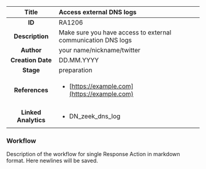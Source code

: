 | Title                       |  Access external DNS logs         |
|:---------------------------:|:--------------------|
| **ID**                      | RA1206            |
| **Description**             | Make sure you have access to external communication DNS logs   |
| **Author**                  | your name/nickname/twitter        |
| **Creation Date**           | DD.MM.YYYY |
| **Stage**                   | preparation         |
| **References** |<ul><li>[https://example.com](https://example.com)</li></ul>|
| **Linked Analytics** |<ul><li>DN_zeek_dns_log</li></ul>|

### Workflow

Description of the workflow for single Response Action in markdown format.
Here newlines will be saved.
